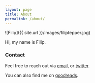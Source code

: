 ```yaml
---
layout: page
title: About
permalink: /about/
---
```


![Filip]({{ site.url }}/images/filiptepper.jpg)

Hi, my name is Filip.

### Contact

Feel free to reach out via [email](mailto:filip@tepper.pl),
or [twitter](https://twitter.com/filiptepper).

You can also find me on [goodreads](https://www.goodreads.com/user/show/4096051-filip-tepper).
